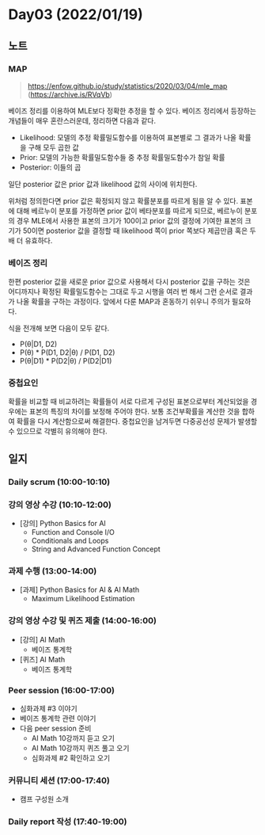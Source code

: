 # Day03 (2022/01/19)

## 노트

### MAP

> https://enfow.github.io/study/statistics/2020/03/04/mle_map
> (https://archive.is/RVqVb)

베이즈 정리를 이용하여 MLE보다 정확한 추정을 할 수 있다. 베이즈 정리에서 등장하는 개념들이 매우 혼란스러운데, 정리하면 다음과 같다.

  * Likelihood: 모델의 추정 확률밀도함수를 이용하여 표본별로 그 결과가 나올 확률을 구해 모두 곱한 값
  * Prior: 모델의 가능한 확률밀도함수들 중 추정 확률밀도함수가 참일 확률
  * Posterior: 이들의 곱

일단 posterior 값은 prior 값과 likelihood 값의 사이에 위치한다.

위처럼 정의한다면 prior 값은 확정되지 않고 확률분포를 따르게 됨을 알 수 있다. 표본에 대해 베르누이 분포를 가정하면 prior 값이 베타분포를 따르게 되므로, 베르누이 분포의 경우 MLE에서 사용한 표본의 크기가 100이고 prior 값의 결정에 기여한 표본의 크기가 50이면 posterior 값을 결정할 때 likelihood 쪽이 prior 쪽보다 제곱만큼 혹은 두 배 더 유효하다.

### 베이즈 정리

한편 posterior 값을 새로운 prior 값으로 사용해서 다시 posterior 값을 구하는 것은 어디까지나 확정된 확률밀도함수는 그대로 두고 시행을 여러 번 해서 그런 순서로 결과가 나올 확률을 구하는 과정이다. 앞에서 다룬 MAP과 혼동하기 쉬우니 주의가 필요하다.

식을 전개해 보면 다음이 모두 같다.

  * P(θ|D1, D2)
  * P(θ) * P(D1, D2|θ) / P(D1, D2)
  * P(θ|D1) * P(D2|θ) / P(D2|D1)

### 중첩요인

확률을 비교할 때 비교하려는 확률들이 서로 다르게 구성된 표본으로부터 계산되었을 경우에는 표본의 특징의 차이를 보정해 주어야 한다. 보통 조건부확률을 계산한 것을 합하여 확률을 다시 계산함으로써 해결한다. 중첩요인을 남겨두면 다중공선성 문제가 발생할 수 있으므로 각별히 유의해야 한다.

## 일지

### Daily scrum (10:00-10:10)

### 강의 영상 수강 (10:10-12:00)

  * [강의] Python Basics for AI
    * Function and Console I/O
    * Conditionals and Loops
    * String and Advanced Function Concept

### 과제 수행 (13:00-14:00)

  * [과제] Python Basics for AI & AI Math
    * Maximum Likelihood Estimation

### 강의 영상 수강 및 퀴즈 제출 (14:00-16:00)

  * [강의] AI Math
    * 베이즈 통계학
  * [퀴즈] AI Math
    * 베이즈 통계학

### Peer session (16:00-17:00)

  * 심화과제 #3 이야기
  * 베이즈 통계학 관련 이야기
  * 다음 peer session 준비
    * AI Math 10강까지 듣고 오기
    * AI Math 10강까지 퀴즈 풀고 오기
    * 심화과제 #2 확인하고 오기

### 커뮤니티 세션 (17:00-17:40)

  * 캠프 구성원 소개

### Daily report 작성 (17:40-19:00)
